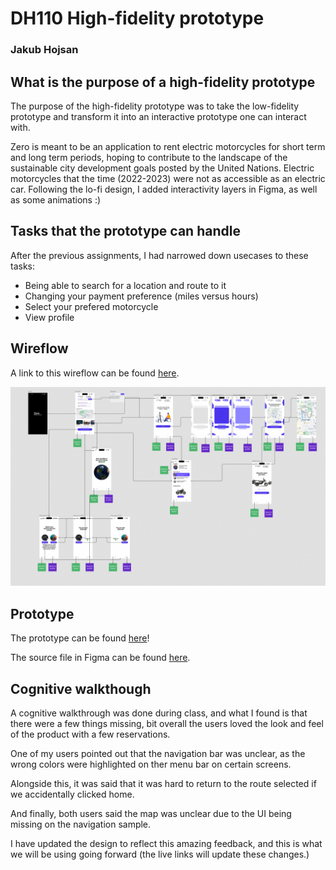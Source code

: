 # DH110 High-fidelity prototype

### Jakub Hojsan

## What is the purpose of a high-fidelity prototype

The purpose of the high-fidelity prototype was to take the low-fidelity prototype and transform it into an interactive prototype one can interact with.

Zero is meant to be an application to rent electric motorcycles for short term and long term periods, hoping to contribute to the landscape of the sustainable city development goals posted by the United Nations. Electric motorcycles that the time (2022-2023) were not as accessible as an electric car. Following the lo-fi design, I added interactivity layers in Figma, as well as some animations :)

## Tasks that the prototype can handle

After the previous assignments, I had narrowed down usecases to these tasks:

- Being able to search for a location and route to it
- Changing your payment preference (miles versus hours)
- Select your prefered motorcycle
- View profile

## Wireflow

A link to this wireflow can be found [here](https://www.figma.com/file/E0lVkbu4lQ9bkhfn0V9jZc/Zero?node-id=84%3A1701&t=CrtslYbsi4rHXwuF-1).

![Wireflow](wireflow.png)

## Prototype

The prototype can be found [here](https://www.figma.com/proto/E0lVkbu4lQ9bkhfn0V9jZc/Zero?page-id=84%3A1701&node-id=84%3A1709&viewport=464%2C411%2C0.27&scaling=scale-down&starting-point-node-id=84%3A1704)!

The source file in Figma can be found [here](https://www.figma.com/file/E0lVkbu4lQ9bkhfn0V9jZc/Zero?node-id=42%3A1823&t=CrtslYbsi4rHXwuF-1).

## Cognitive walkthough

A cognitive walkthrough was done during class, and what I found is that there were a few things missing, bit overall the users loved the look and feel of the product with a few reservations.

One of my users pointed out that the navigation bar was unclear, as the wrong colors were highlighted on ther menu bar on certain screens.

Alongside this, it was said that it was hard to return to the route selected if we accidentally clicked home.

And finally, both users said the map was unclear due to the UI being missing on the navigation sample.

I have updated the design to reflect this amazing feedback, and this is what we will be using going forward (the live links will update these changes.)
